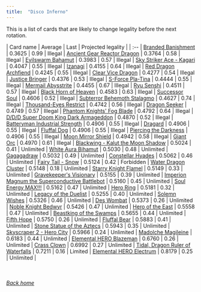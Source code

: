 ```yaml
---
title:  "Disco Inferno"
---
```


This is a list of cards that are likely to change legality before the next rotation.

| Card name | Average | Last | Projected legality |
| :-- |
[Branded Banishment](https://db.ygoprodeck.com/card/?search=Branded%20Banishment) | 0.3625 | 0.99 | Illegal |
[Ancient Gear Reactor Dragon](https://db.ygoprodeck.com/card/?search=Ancient%20Gear%20Reactor%20Dragon) | 0.3764 | 0.58 | Illegal |
[Evilswarm Bahamut](https://db.ygoprodeck.com/card/?search=Evilswarm%20Bahamut) | 0.3983 | 0.57 | Illegal |
[Sky Striker Ace - Kagari](https://db.ygoprodeck.com/card/?search=Sky%20Striker%20Ace%20-%20Kagari) | 0.4047 | 0.55 | Illegal |
[Izanagi](https://db.ygoprodeck.com/card/?search=Izanagi) | 0.4155 | 0.64 | Illegal |
[Red Dragon Archfiend](https://db.ygoprodeck.com/card/?search=Red%20Dragon%20Archfiend) | 0.4245 | 0.55 | Illegal |
[Clear Vice Dragon](https://db.ygoprodeck.com/card/?search=Clear%20Vice%20Dragon) | 0.4277 | 0.54 | Illegal |
[Justice Bringer](https://db.ygoprodeck.com/card/?search=Justice%20Bringer) | 0.4376 | 0.53 | Illegal |
[S-Force Pla-Tina](https://db.ygoprodeck.com/card/?search=S-Force%20Pla-Tina) | 0.4444 | 0.55 | Illegal |
[Mermail Abysstrite](https://db.ygoprodeck.com/card/?search=Mermail%20Abysstrite) | 0.4455 | 0.67 | Illegal |
[Ryu Senshi](https://db.ygoprodeck.com/card/?search=Ryu%20Senshi) | 0.4511 | 0.57 | Illegal |
[Black Horn of Heaven](https://db.ygoprodeck.com/card/?search=Black%20Horn%20of%20Heaven) | 0.4583 | 0.63 | Illegal |
[Successor Soul](https://db.ygoprodeck.com/card/?search=Successor%20Soul) | 0.4606 | 0.52 | Illegal |
[Subterror Behemoth Stalagmo](https://db.ygoprodeck.com/card/?search=Subterror%20Behemoth%20Stalagmo) | 0.4627 | 0.74 | Illegal |
[Thousand-Eyes Restrict](https://db.ygoprodeck.com/card/?search=Thousand-Eyes%20Restrict) | 0.4742 | 0.56 | Illegal |
[Dragon Seeker](https://db.ygoprodeck.com/card/?search=Dragon%20Seeker) | 0.4749 | 0.57 | Illegal |
[Phantom Knights' Fog Blade](https://db.ygoprodeck.com/card/?search=Phantom%20Knights'%20Fog%20Blade) | 0.4792 | 0.64 | Illegal |
[D/D/D Super Doom King Dark Armageddon](https://db.ygoprodeck.com/card/?search=D/D/D%20Super%20Doom%20King%20Dark%20Armageddon) | 0.4870 | 0.52 | Illegal |
[Batteryman Industrial Strength](https://db.ygoprodeck.com/card/?search=Batteryman%20Industrial%20Strength) | 0.4906 | 0.55 | Illegal |
[Dragard](https://db.ygoprodeck.com/card/?search=Dragard) | 0.4906 | 0.55 | Illegal |
[Fluffal Dog](https://db.ygoprodeck.com/card/?search=Fluffal%20Dog) | 0.4906 | 0.55 | Illegal |
[Piercing the Darkness](https://db.ygoprodeck.com/card/?search=Piercing%20the%20Darkness) | 0.4906 | 0.55 | Illegal |
[Moon Mirror Shield](https://db.ygoprodeck.com/card/?search=Moon%20Mirror%20Shield) | 0.4942 | 0.58 | Illegal |
[Giant Orc](https://db.ygoprodeck.com/card/?search=Giant%20Orc) | 0.4970 | 0.61 | Illegal |
[Blackwing - Kalut the Moon Shadow](https://db.ygoprodeck.com/card/?search=Blackwing%20-%20Kalut%20the%20Moon%20Shadow) | 0.5024 | 0.41 | Unlimited |
[White Aura Bihamut](https://db.ygoprodeck.com/card/?search=White%20Aura%20Bihamut) | 0.5030 | 0.48 | Unlimited |
[Gagagadraw](https://db.ygoprodeck.com/card/?search=Gagagadraw) | 0.5032 | 0.49 | Unlimited |
[Constellar Hyades](https://db.ygoprodeck.com/card/?search=Constellar%20Hyades) | 0.5062 | 0.46 | Unlimited |
[Fairy Tail - Snow](https://db.ygoprodeck.com/card/?search=Fairy%20Tail%20-%20Snow) | 0.5124 | 0.42 | Forbidden |
[Water Dragon Cluster](https://db.ygoprodeck.com/card/?search=Water%20Dragon%20Cluster) | 0.5148 | 0.18 | Unlimited |
[Starry Knight Flamel](https://db.ygoprodeck.com/card/?search=Starry%20Knight%20Flamel) | 0.5149 | 0.33 | Unlimited |
[Gravekeeper's Visionary](https://db.ygoprodeck.com/card/?search=Gravekeeper's%20Visionary) | 0.5155 | 0.39 | Unlimited |
[Imperion Magnum the Superconductive Battlebot](https://db.ygoprodeck.com/card/?search=Imperion%20Magnum%20the%20Superconductive%20Battlebot) | 0.5160 | 0.45 | Unlimited |
[Soul Energy MAX!!!](https://db.ygoprodeck.com/card/?search=Soul%20Energy%20MAX!!!) | 0.5162 | 0.47 | Unlimited |
[Hero Ring](https://db.ygoprodeck.com/card/?search=Hero%20Ring) | 0.5181 | 0.32 | Unlimited |
[Legacy of the Duelist](https://db.ygoprodeck.com/card/?search=Legacy%20of%20the%20Duelist) | 0.5255 | 0.40 | Unlimited |
[Solemn Wishes](https://db.ygoprodeck.com/card/?search=Solemn%20Wishes) | 0.5326 | 0.46 | Unlimited |
[Des Wombat](https://db.ygoprodeck.com/card/?search=Des%20Wombat) | 0.5373 | 0.26 | Unlimited |
[Noble Knight Bedwyr](https://db.ygoprodeck.com/card/?search=Noble%20Knight%20Bedwyr) | 0.5426 | 0.47 | Unlimited |
[Hero of the East](https://db.ygoprodeck.com/card/?search=Hero%20of%20the%20East) | 0.5558 | 0.47 | Unlimited |
[Beastking of the Swamps](https://db.ygoprodeck.com/card/?search=Beastking%20of%20the%20Swamps) | 0.5655 | 0.44 | Unlimited |
[Fifth Hope](https://db.ygoprodeck.com/card/?search=Fifth%20Hope) | 0.5750 | 0.26 | Unlimited |
[Fluffal Bear](https://db.ygoprodeck.com/card/?search=Fluffal%20Bear) | 0.5883 | 0.41 | Unlimited |
[Stone Statue of the Aztecs](https://db.ygoprodeck.com/card/?search=Stone%20Statue%20of%20the%20Aztecs) | 0.5943 | 0.35 | Unlimited |
[Skyscraper 2 - Hero City](https://db.ygoprodeck.com/card/?search=Skyscraper%202%20-%20Hero%20City) | 0.5966 | 0.24 | Unlimited |
[Madolche Magileine](https://db.ygoprodeck.com/card/?search=Madolche%20Magileine) | 0.6183 | 0.44 | Unlimited |
[Elemental HERO Blazeman](https://db.ygoprodeck.com/card/?search=Elemental%20HERO%20Blazeman) | 0.6760 | 0.26 | Unlimited |
[Crass Clown](https://db.ygoprodeck.com/card/?search=Crass%20Clown) | 0.6992 | 0.27 | Unlimited |
[Tidal, Dragon Ruler of Waterfalls](https://db.ygoprodeck.com/card/?search=Tidal,%20Dragon%20Ruler%20of%20Waterfalls) | 0.7211 | 0.16 | Limited |
[Elemental HERO Electrum](https://db.ygoprodeck.com/card/?search=Elemental%20HERO%20Electrum) | 0.8179 | 0.25 | Unlimited |

<br>

###### [Back home](index)